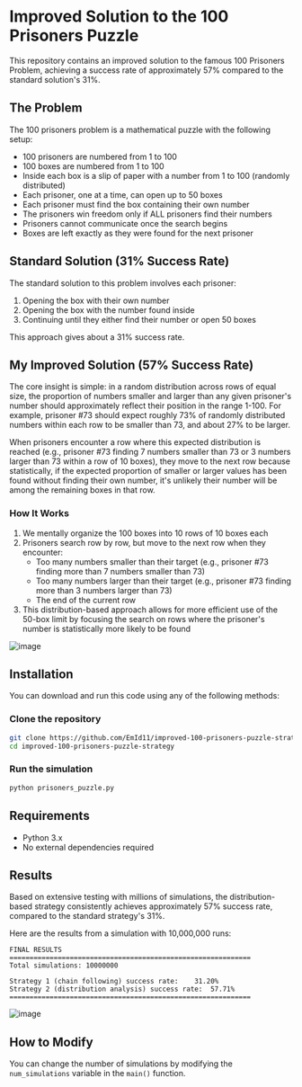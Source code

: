 # Improved Solution to the 100 Prisoners Puzzle

This repository contains an improved solution to the famous 100 Prisoners Problem, achieving a success rate of approximately 57% compared to the standard solution's 31%.

## The Problem

The 100 prisoners problem is a mathematical puzzle with the following setup:

- 100 prisoners are numbered from 1 to 100
- 100 boxes are numbered from 1 to 100
- Inside each box is a slip of paper with a number from 1 to 100 (randomly distributed)
- Each prisoner, one at a time, can open up to 50 boxes
- Each prisoner must find the box containing their own number
- The prisoners win freedom only if ALL prisoners find their numbers
- Prisoners cannot communicate once the search begins
- Boxes are left exactly as they were found for the next prisoner

## Standard Solution (31% Success Rate)

The standard solution to this problem involves each prisoner:
1. Opening the box with their own number
2. Opening the box with the number found inside
3. Continuing until they either find their number or open 50 boxes

This approach gives about a 31% success rate.

## My Improved Solution (57% Success Rate)

The core insight is simple: in a random distribution across rows of equal size, the proportion of numbers smaller and larger than any given prisoner's number should approximately reflect their position in the range 1-100. For example, prisoner #73 should expect roughly 73% of randomly distributed numbers within each row to be smaller than 73, and about 27% to be larger.

When prisoners encounter a row where this expected distribution is reached (e.g., prisoner #73 finding 7 numbers smaller than 73 or 3 numbers larger than 73 within a row of 10 boxes), they move to the next row because statistically, if the expected proportion of smaller or larger values has been found without finding their own number, it's unlikely their number will be among the remaining boxes in that row.

### How It Works

1. We mentally organize the 100 boxes into 10 rows of 10 boxes each
2. Prisoners search row by row, but move to the next row when they encounter:
   - Too many numbers smaller than their target (e.g., prisoner #73 finding more than 7 numbers smaller than 73)
   - Too many numbers larger than their target (e.g., prisoner #73 finding more than 3 numbers larger than 73)
   - The end of the current row
3. This distribution-based approach allows for more efficient use of the 50-box limit by focusing the search on rows where the prisoner's number is statistically more likely to be found

![image](https://github.com/user-attachments/assets/956e81a2-99dc-4136-a93d-50ec59d4187a)

## Installation

You can download and run this code using any of the following methods:

### Clone the repository

```bash
git clone https://github.com/EmId11/improved-100-prisoners-puzzle-strategy.git
cd improved-100-prisoners-puzzle-strategy
```

### Run the simulation

```python
python prisoners_puzzle.py
```

## Requirements

- Python 3.x
- No external dependencies required

## Results

Based on extensive testing with millions of simulations, the distribution-based strategy consistently achieves approximately 57% success rate, compared to the standard strategy's 31%.

Here are the results from a simulation with 10,000,000 runs:

```
FINAL RESULTS
============================================================
Total simulations: 10000000

Strategy 1 (chain following) success rate:    31.20%
Strategy 2 (distribution analysis) success rate:  57.71%
============================================================
```

![image](https://github.com/user-attachments/assets/14bbf8e8-4e39-4b21-b825-dff875760fa9)


## How to Modify

You can change the number of simulations by modifying the `num_simulations` variable in the `main()` function.
